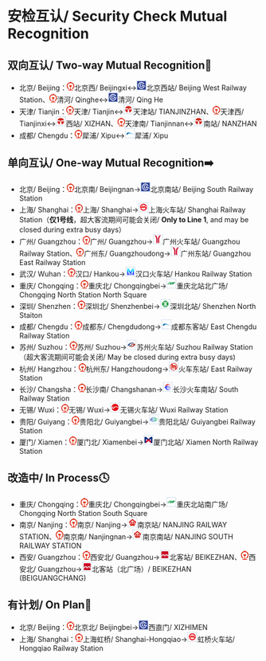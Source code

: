 # 安检互认/ Security Check Mutual Recognition

## 双向互认/ Two-way Mutual Recognition🔁

- 北京/ Beijing：<img src="/images/CR.png" width="15" hegiht="15" alt="China Railway"/>北京西/ Beijingxi↔<img src="/images/city/bj.gif" width="20" hegiht="20"/>北京西站/ Beijing West Railway Station、<img src="/images/CR.png" width="15" hegiht="15" alt="China Railway"/>清河/ Qinghe↔<img src="/images/city/bj.gif" width="20" hegiht="20"/>清河/ Qing He
- 天津/ Tianjin：<img src="/images/CR.png" width="15" hegiht="15" alt="China Railway"/>天津/ Tianjin↔<img src="/images/city/tj.gif" width="20" hegiht="20"/>天津站/ TIANJINZHAN、<img src="/images/CR.png" width="15" hegiht="15" alt="China Railway"/>天津西/ Tianjinxi↔<img src="/images/city/tj.gif" width="20" hegiht="20"/>西站/ XIZHAN、<img src="/images/CR.png" width="15" hegiht="15" alt="China Railway"/>天津南/ Tianjinnan↔<img src="/images/city/tj.gif" width="20" hegiht="20"/>南站/ NANZHAN
- 成都/ Chengdu：<img src="/images/CR.png" width="15" hegiht="15" alt="China Railway"/>犀浦/ Xipu↔<img src="/images/city/cd.gif" width="20" hegiht="20"/>犀浦/ Xipu

## 单向互认/ One-way Mutual Recognition➡️

- 北京/ Beijing：<img src="/images/CR.png" width="15" hegiht="15" alt="China Railway"/>北京南/ Beijingnan→<img src="/images/city/bj.gif" width="20" hegiht="20"/>北京南站/ Beijing South Railway Station
- 上海/ Shanghai：<img src="/images/CR.png" width="15" hegiht="15" alt="China Railway"/>上海/ Shanghai→<img src="/images/city/sh.gif" width="20" hegiht="20"/>上海火车站/ Shanghai Railway Station（**仅1号线**，超大客流期间可能会关闭/ **Only to Line 1**, and may be closed during extra busy days）
- 广州/ Guangzhou：<img src="/images/CR.png" width="15" hegiht="15" alt="China Railway"/>广州/ Guangzhou→<img src="/images/city/gz.gif" width="20" hegiht="20"/>广州火车站/ Guangzhou Railway Station、<img src="/images/CR.png" width="15" hegiht="15" alt="China Railway"/>广州东/ Guangzhoudong→<img src="/images/city/gz.gif" width="20" hegiht="20"/>广州东站/ Guangzhou East Railway Station
- 武汉/ Wuhan：<img src="/images/CR.png" width="15" hegiht="15" alt="China Railway"/>汉口/ Hankou→<img src="/images/city/wh.gif" width="20" hegiht="20"/>汉口火车站/ Hankou Railway Station
- 重庆/ Chongqing：<img src="/images/CR.png" width="15" hegiht="15" alt="China Railway"/>重庆北/ Chongqingbei→<img src="/images/city/cq.gif" width="20" hegiht="20"/>重庆北站北广场/ Chongqing North Station North Square
- 深圳/ Shenzhen：<img src="/images/CR.png" width="15" hegiht="15" alt="China Railway"/>深圳北/ Shenzhenbei→<img src="/images/city/sz.gif" width="20" hegiht="20"/>深圳北站/ Shenzhen North Staiton
- 成都/ Chengdu：<img src="/images/CR.png" width="15" hegiht="15" alt="China Railway"/>成都东/ Chengdudong→<img src="/images/city/cd.gif" width="20" hegiht="20"/>成都东客站/ East Chengdu Railway Station
- 苏州/ Suzhou：<img src="/images/CR.png" width="15" hegiht="15" alt="China Railway"/>苏州/ Suzhou→<img src="/images/city/suz.gif" width="20" hegiht="20"/>苏州火车站/ Suzhou Railway Station（超大客流期间可能会关闭/ May be closed during extra busy days)
- 杭州/ Hangzhou：<img src="/images/CR.png" width="15" hegiht="15" alt="China Railway"/>杭州东/ Hangzhoudong→<img src="/images/city/hz.gif" width="20" hegiht="20"/>火车东站/ East Railway Station
- 长沙/ Changsha：<img src="/images/CR.png" width="15" hegiht="15" alt="China Railway"/>长沙南/ Changshanan→<img src="/images/city/cs.gif" width="20" hegiht="20"/>长沙火车南站/ South Railway Station
- 无锡/ Wuxi：<img src="/images/CR.png" width="15" hegiht="15" alt="China Railway"/>无锡/ Wuxi→<img src="/images/city/wx.gif" width="20" hegiht="20"/>无锡火车站/ Wuxi Railway Station
- 贵阳/ Guiyang：<img src="/images/CR.png" width="15" hegiht="15" alt="China Railway"/>贵阳北/ Guiyangbei→<img src="/images/city/gy.gif" width="20" hegiht="20"/>贵阳北站/ Guiyangbei Railway Station
- 厦门/ Xiamen：<img src="/images/CR.png" width="15" hegiht="15" alt="China Railway"/>厦门北/ Xiamenbei→<img src="/images/city/xm.gif" width="20" hegiht="20"/>厦门北站/ Xiamen North Railway Station

## 改造中/ In Process🕓

- 重庆/ Chongqing：<img src="/images/CR.png" width="15" hegiht="15" alt="China Railway"/>重庆北/ Chongqingbei→<img src="/images/city/cq.gif" width="20" hegiht="20"/>重庆北站南广场/ Chongqing North Station South Square
- 南京/ Nanjing：<img src="/images/CR.png" width="15" hegiht="15" alt="China Railway"/>南京/ Nanjing→<img src="/images/city/nj.gif" width="20" hegiht="20"/>南京站/ NANJING RAILWAY STATION、<img src="/images/CR.png" width="15" hegiht="15" alt="China Railway"/>南京南/ Nanjingnan→<img src="/images/city/nj.gif" width="20" hegiht="20"/>南京南站/ NANJING SOUTH RAILWAY STATION
- 西安/ Guangzhou：<img src="/images/CR.png" width="15" hegiht="15" alt="China Railway"/>西安北/ Guangzhou→<img src="/images/city/xa.gif" width="20" hegiht="20"/>北客站/ BEIKEZHAN、<img src="/images/CR.png" width="15" hegiht="15" alt="China Railway"/>西安北/ Guangzhou→<img src="/images/city/xa.gif" width="20" hegiht="20"/>北客站（北广场）/ BEIKEZHAN (BEIGUANGCHANG)

## 有计划/ On Plan📝

- 北京/ Beijing：<img src="/images/CR.png" width="15" hegiht="15" alt="China Railway"/>北京北/ Beijingbei→<img src="/images/city/bj.gif" width="20" hegiht="20"/>西直门/ XIZHIMEN
- 上海/ Shanghai：<img src="/images/CR.png" width="15" hegiht="15" alt="China Railway"/>上海虹桥/ Shanghai-Hongqiao→<img src="/images/city/sh.gif" width="20" hegiht="20"/>虹桥火车站/ Hongqiao Railway Station
